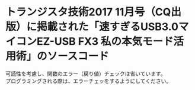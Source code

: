 # トランジスタ技術2017 11月号（CQ出版）に掲載された「速すぎるUSB3.0マイコンEZ-USB FX3 私の本気モード活用術」のソースコード

可読性を考慮し、関数のエラー（戻り値）チェックは省いています。  
プログラミングされる際は、エラーチェッをするようにしてください。
